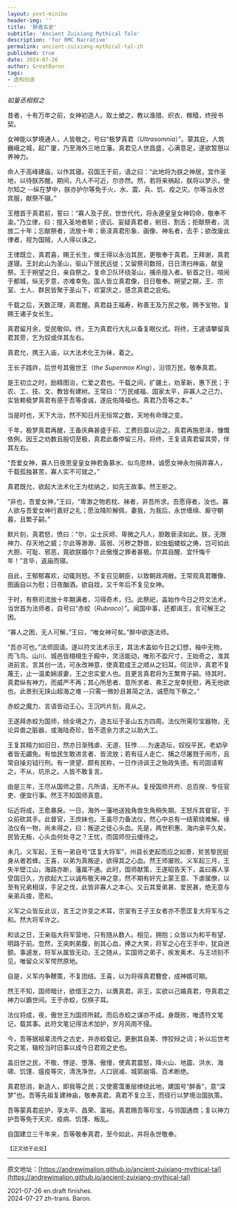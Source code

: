```yaml
---
layout: post-minibo
header-img: ''
title: '醉香古史'
subtitle: 'Ancient Zuixiang Mythical Tale'
description: 'for RMC Narrative'
permalink: ancient-zuixiang-mythical-tal-zh
published: true
date: 2024-07-26
author: GreatBaron
tags:
- 虚构创造
---
```


*如篁丞相叙之*

昔者，十有万年之前，女神初造人。取土塑之，教以渔猎、织衣、稼穑，终授书契。

女神能以梦境通人，人皆敬之，号曰“极梦真君（*Ultrasomnia*）”。蒙其庇，人筑巍峨之城，起广厦，乃至海外三地立藩。真君见人世昌盛，心满意足，遂欲暂憩以养神力。

命人于高峰建庙，以作其寝。召国王于前，语之曰：“此地将为朕之神居，宜作圣地，以待朕苏醒。期间，凡人不可近，尔亦然。然，若将来祸起，朕将以梦示，使尔知之 --纵在梦中，朕亦护尔等免于火、水、震、兵、饥、疫之灾。尔等当永世宾服，献祭不辍。”

王稽首于真君前，誓曰：“寡人及子民，世世代代，将永遵皇皇女神钧命，敬奉不渝。”乃立律，曰：擅入圣地者斩；谤讥、妄疑真君者，剜目、割舌；拒献祭者，流放二十年；忘献祭者，流放十年；亵渎真君形象、画像、神名者，去手；欲改废此律者，视为国贼，人人得以诛之。

王律既立，真君喜，赐王长生，俾王得以永治其民，更敬奉于真君。王拜谢，真君遂寝。王封此山为圣山，驱山下居民远徙；又留祭司数班，日日清扫神庙，献皇祭。王于朔望之日，亲自祭之。复命卫队环绕圣山，捕杀擅入者。斩首之日，喧闹于都城，纵无歹意，亦难幸免。国人皆立真君像，日日敬奉。朔望之期，王、宗室、士人、群民皆聚于圣山下，欢宴庆之，感念真君之庇佑。

千载之后，天数正理，真君醒。真君益王福寿，称善王及万民之敬。赐予宝物，复赐王诸子女长生。

真君留月余，受民敬仰。终，王为真君行大礼以备复眠仪式。将终，王遽请攀留真君其旁，乞为奴或伴其左右。

真君允，携王入庙，以大法术化王为袜，着之。

王长子践祚，后世号其傲世王（*the Supermox King*），沿领万民，敬奉真君。

是王初立之时，励精图治，仁爱之君也。千载之间，扩疆土，劝革新，惠下民；于农、工、技、文、教皆有建树。王常曰：“万民咸福、国家太平，非寡人之己力，实皆赖极梦真君有感于吾等虔诚，遂庇佑降福也。真君乃吾等之本。”

当是时也，天下大治，然不知日月无恒常之数，天地有命理之变。

千年，极梦真君再醒，王备庆典甚盛于前、工费巨靡以迎之。真君再施恩泽，慷慨依例。因王之劝数且殷切至极，真君此番停留三月。将终，王复请真君留其旁，伴其左右。

“吾爱女神，寡人日夜思皇皇女神若鱼慕水、似鸟思林，诚愿女神永勿捐弃寡人，千载孤独甚苦，寡人实不可就之。”

真君既允，欲起大法术化王为枕纳之，如先王故事。然王拒之。

“非也，吾爱女神，”王曰，“卑渺之物若枕、袜者，非吾所求。吾愿得者，汝也。寡人欲与吾爱女神行嘉好之礼；愿汝降阶解佩，妻我，为我后，永世缠绵、厮守朝暮，且繁子嗣。”

默片刻，真君怒，愤曰：“尔，尘土灰烬、卑微之凡人，胆敢亵渎如此。朕，无限神力、存天地之威；尔此等渺渺、孱弱、污秽之野兽，如虫蛆蝼蚁之俦，岂可如此大胆、可耻、邪恶，竟欲朕婚尔？此傲慢之罪者甚极。尔其自醒、宜忏悔千年！”言毕，返庙而寝。

自此，王郁郁寡欢，动辄则怒。不复召见朝臣，以致朝政凋敝。王常观真君雕像、图画自以为慰；日夜酗酒。欲自戕，又千年后不复见女神。

于时，有祭司流放十年期满者，习得奇术，归。此祭祀，盖始作今日之符文法术，当世首为法师者，自号曰“赤蛟（*Rubraco*）”。闻国中事，还都谒王，言可解王之困。

“寡人之困，无人可解，”王曰，“唯女神可矣。”醉中欲逐法师。

“吾亦可也。”法师固请。遂以符文法术示王，其法术盖如今日之幻想，袖中无物，而飞鸟、山川、城邑皆栩栩生于殿中，灵活能动，唯形不盈尺寸，王始奇之，准其进前言。言其创一法，可永改神意，使真君成王之顺从之妇耳。伺法毕，真君不复蔑王，止一温柔娴淑妻，王之忠实爱人也。且更言真君将为王繁育子嗣。待其时，真君纵有神力，而威严不再；其心所思者、意所求者、弗王之宠幸抚慰，再无他欲也。此景别无挟山超海之难 --只需一微妙且甚简之法，诚愿陛下察之。”

赤蛟之魔力、言语皆动王心。王沉吟片刻，竟从之。

王遂拜赤蛟为国师，倾全境之力，造五坛于圣山五方四周。法仪所需珍宝器物，无论异兽之脏器，或海陆奇珍，皆不遗余力求之以助大工。

王复其精力如旧日，然亦日渐残虐、无道、狂悖……为速造坛，奴役平民，老幼孕者皆无蠲免。有恤民生敢进言者、皆流放；若有征人走亡、捕之尽屠戮于闹市，且常自操刃钺行刑。有一贤望、颇有民称，一日作诗讽王之殆政失德。有司固请宥之，不从，坑杀之。人皆不敢复言。

由是三年，王尽从国师之意，凡所请，无所不从。复授国师开府、总百揆、专任官吏、便宜行事。然王不知国师真意。

坛近将成，王愈暴戾。一日，海外一藩地送独角兽生角稍失期。王怒斥其督官，于众前砍其手。此督官，王庶妹也。王虽尽力备法仪，然心中总有一结萦绕难解。缘法仪有一物，尚未得之，曰：叛逆之徒心头血。先是，两世积惠、海内承平久矣，民皆无叛，心头血何处寻之？王忧，而国师但云缓待之。

未几，义军起，王有一弟自号“匡复大将军”，州县长吏起而应之如景，贫苦黎民挺身从者若蜂。王喜，以弟为真叛逆，欲得其之心血。然王师屡败。义军起三月，王失半壁江山，海路亦断，藩属不通。此时，国师献策，王遂昭告天下，盖曰寡人享受国日久，方欲起大工以诚布敬天神之意，然不期有奸宄上蒙王意、下虐属僚，以至有兄弟相误，手足之伐，此皆非寡人之本心。又云其爱弟甚、爱民甚，绝无意与亲弟兵接，愿和。

义军之众皆反此议，言王之诈变之术耳，宗室有王子王女者亦不愿匡复大将军与之和。然大将军许之。

和谈之日，王亲临大将军营地，只有随从数人。相见，拥抱；众皆以为和平有望、明路于前。忽然，王突刺弟腹，剖其心血，捧之大笑，将军之心在王手中，犹自迸颤。事遽发，将军从属皆无动，王之随从，实国师之弟子，疾发奥术、与王顷刻不见，唯留众义军愕然原地。

自是，义军内争鞭策，不复团结。王喜，以为将得真君簪奁，成神婿可期。

然王不知，国师暗计，欲借王之力，以膺真君。非王，实欲以己婚真君，夺真君之神力以霸世间。王于赤蛟，仅棋子耳。

法仪将成，夜，傲世王为国师所弑。而后赤蛟之谋亦不成。身既败，唯遗符文笔记，载其事。此符文笔记得法术加护，岁月风雨不侵。

今，吾等据祖辈流传之古史，并赤蛟载记，更删其自美、悖狡辩之词；补以后世考究之笔，辑校当时旧事以成今日君观之史也。

盖旧世之民，不敬、悖逆、堕落、傲慢，使真君震怒，降火山、地震、洪水、海啸、饥馑、瘟疫等灾，清洗净世。人口锐减、城郭崩塌、百术断绝。

真君怒消，新造人，即我等之民；又使雾霭重层缭绕此地，建国号“醉香”，意“深梦”也。吾等先祖复建神庙，敬奉真君。真君不复立王，而径行以梦境治国执策。

吾等蒙真君庇护，享太平、昌荣、富裕。真君赐吾等珍宝，与邻国通商；复以神力护吾等免于天灾、疫病、饥馑、叛乱。

自国建立三千年来，吾等敬奉真君，至今如此，并将永世敬奉。

`【正文结于此处】`

---

原文地址：[https://andrewimalion.github.io/ancient-zuixiang-mythical-tal](https://andrewimalion.github.io/ancient-zuixiang-mythical-tal)

2021-07-26 en.draft finishes.  
2024-07-27 zh-trans. Baron.